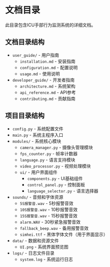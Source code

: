 # 文档目录

此目录包含ICU手部行为监测系统的详细文档。

## 文档目录结构

- `user_guide/` - 用户指南
  - `installation.md` - 安装指南
  - `configuration.md` - 配置说明
  - `usage.md` - 使用说明
- `developer_guide/` - 开发者指南
  - `architecture.md` - 系统架构
  - `api_reference.md` - API参考
  - `contributing.md` - 贡献指南

## 项目目录结构

- `config.py` - 系统配置文件
- `main.py` - 系统主程序入口
- `modules/` - 系统核心模块
  - `camera_manager.py` - 摄像头管理模块
  - `fps_counter.py` - 帧率计数器
  - `language.py` - 语言支持模块
  - `video_processor.py` - 视频处理模块
  - `ui/` - 用户界面组件
    - `components.py` - UI基础组件
    - `control_panel.py` - 控制面板
    - `language_selector.py` - 语言选择器
- `sounds/` - 音频和字体资源
  - `5S报警音.wav` - 5秒报警音效
  - `10S报警音.wav` - 10秒报警音效
  - `15S报警音.wav` - 15秒报警音效
  - `alarm.WAV` - 30秒紧急报警音效
  - `fallback_beep.wav` - 备用报警音效
  - `simhei.ttf` - 黑体字体文件（用于界面显示）
- `data/` - 数据和资源文件
  - `UI.png` - 系统界面预览图
- `logs/` - 日志文件目录
  - `system.log` - 系统运行日志